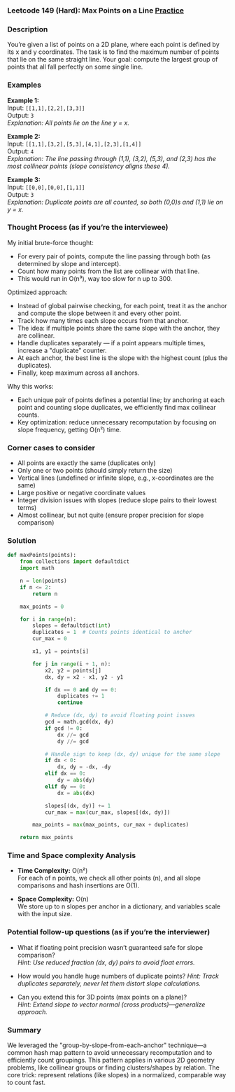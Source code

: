 ### Leetcode 149 (Hard): Max Points on a Line [Practice](https://leetcode.com/problems/max-points-on-a-line)

### Description  
You’re given a list of points on a 2D plane, where each point is defined by its x and y coordinates. The task is to find the maximum number of points that lie on the same straight line. Your goal: compute the largest group of points that all fall perfectly on some single line.

### Examples  

**Example 1:**  
Input: `[[1,1],[2,2],[3,3]]`  
Output: `3`  
*Explanation: All points lie on the line y = x.*

**Example 2:**  
Input: `[[1,1],[3,2],[5,3],[4,1],[2,3],[1,4]]`  
Output: `4`  
*Explanation: The line passing through (1,1), (3,2), (5,3), and (2,3) has the most collinear points (slope consistency aligns these 4).* 

**Example 3:**  
Input: `[[0,0],[0,0],[1,1]]`  
Output: `3`  
*Explanation: Duplicate points are all counted, so both (0,0)s and (1,1) lie on y = x.*

### Thought Process (as if you’re the interviewee)  
My initial brute-force thought:  
- For every pair of points, compute the line passing through both (as determined by slope and intercept).
- Count how many points from the list are collinear with that line.
- This would run in O(n³), way too slow for n up to 300.

Optimized approach:  
- Instead of global pairwise checking, for each point, treat it as the anchor and compute the slope between it and every other point.
- Track how many times each slope occurs from that anchor.
- The idea: if multiple points share the same slope with the anchor, they are collinear.
- Handle duplicates separately — if a point appears multiple times, increase a "duplicate" counter.
- At each anchor, the best line is the slope with the highest count (plus the duplicates).
- Finally, keep maximum across all anchors.

Why this works:  
- Each unique pair of points defines a potential line; by anchoring at each point and counting slope duplicates, we efficiently find max collinear counts.
- Key optimization: reduce unnecessary recomputation by focusing on slope frequency, getting O(n²) time.


### Corner cases to consider  
- All points are exactly the same (duplicates only)
- Only one or two points (should simply return the size)
- Vertical lines (undefined or infinite slope, e.g., x-coordinates are the same)
- Large positive or negative coordinate values
- Integer division issues with slopes (reduce slope pairs to their lowest terms)
- Almost collinear, but not quite (ensure proper precision for slope comparison)

### Solution

```python
def maxPoints(points):
    from collections import defaultdict
    import math

    n = len(points)
    if n <= 2:
        return n

    max_points = 0

    for i in range(n):
        slopes = defaultdict(int)
        duplicates = 1  # Counts points identical to anchor
        cur_max = 0

        x1, y1 = points[i]

        for j in range(i + 1, n):
            x2, y2 = points[j]
            dx, dy = x2 - x1, y2 - y1

            if dx == 0 and dy == 0:
                duplicates += 1
                continue

            # Reduce (dx, dy) to avoid floating point issues
            gcd = math.gcd(dx, dy)
            if gcd != 0:
                dx //= gcd
                dy //= gcd

            # Handle sign to keep (dx, dy) unique for the same slope
            if dx < 0:
                dx, dy = -dx, -dy
            elif dx == 0:
                dy = abs(dy)
            elif dy == 0:
                dx = abs(dx)

            slopes[(dx, dy)] += 1
            cur_max = max(cur_max, slopes[(dx, dy)])

        max_points = max(max_points, cur_max + duplicates)

    return max_points
```

### Time and Space complexity Analysis  

- **Time Complexity:** O(n²)  
  For each of n points, we check all other points (n), and all slope comparisons and hash insertions are O(1).

- **Space Complexity:** O(n)  
  We store up to n slopes per anchor in a dictionary, and variables scale with the input size.

### Potential follow-up questions (as if you’re the interviewer)  

- What if floating point precision wasn’t guaranteed safe for slope comparison?  
  *Hint: Use reduced fraction (dx, dy) pairs to avoid float errors.*

- How would you handle huge numbers of duplicate points?
  *Hint: Track duplicates separately, never let them distort slope calculations.*

- Can you extend this for 3D points (max points on a plane)?  
  *Hint: Extend slope to vector normal (cross products)—generalize approach.*

### Summary
We leveraged the "group-by-slope-from-each-anchor" technique—a common hash map pattern to avoid unnecessary recomputation and to efficiently count groupings. This pattern applies in various 2D geometry problems, like collinear groups or finding clusters/shapes by relation. The core trick: represent relations (like slopes) in a normalized, comparable way to count fast.